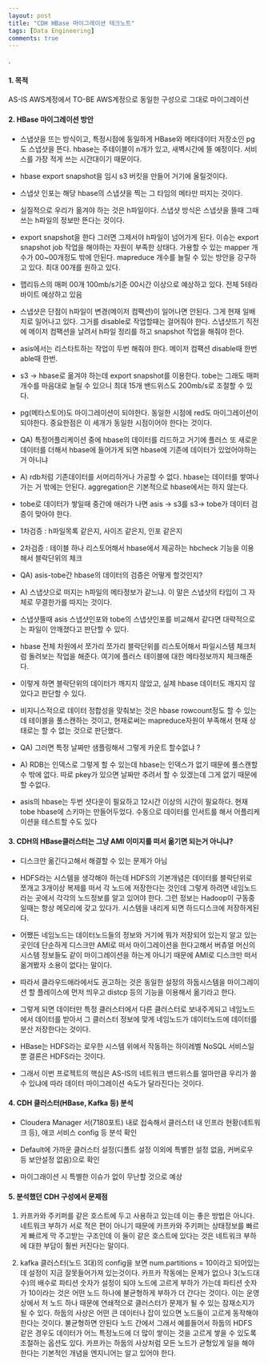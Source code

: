 ```yaml
---
layout: post
title: "CDH HBase 마이그레이션 테크노트"
tags: [Data Engineering]
comments: true
---
```


.

#### 1. 목적

AS-IS AWS계정에서 TO-BE AWS계정으로 동일한 구성으로 그대로 마이그레이션

#### 2. HBase 마이그레이션 방안

- 스냅샷을 뜨는 방식이고, 특정시점에 동일하게 HBase와 메타데이터 저장소인 pg도 스냅샷을 뜬다. hbase는 주테이블이 n개가 있고, 새벽시간에 뜰 예정이다. 서비스를 가장 적게 쓰는 시간대이기 때문이다.


- hbase export snapshot을 임시 s3 버킷을 만들어 거기에 올릴것이다.


- 스냅샷 인포는 해당 hbase의 스냅샷을 찍는 그 타임의 메타만 떠지는 것이다. 


- 실질적으로 우리가 옮겨야 하는 것은 h파일이다. 스냅샷 방식은 스냅샷을 뜰때 그때쓰는 h파일의 정보만 뜬다는 것이다.


- export snapshot을 한다 그러면 그제서야 h파일이 넘어가게 된다. 이슈는 export snapshot job 작업을 해야하는 자원이 부족한 상태다. 가용할 수 있는 mapper 개수가 00~00개정도 밖에 안된다. mapreduce 개수를 늘릴 수 있는 방안을 강구하고 있다. 최대 00개를 원하고 있다.


- 맵리듀스의 매퍼 00개 100mb/s기준 00시간 이상으로 예상하고 있다. 전체 5테라바이트 예상하고 있음


- 스냅샷은 단점이 h파일이 변경(메이저 컴팩션)이 일어나면 안된다. 그게 현재 일배치로 일어나고 있다. 그거를 disable로 작업할때는 걸어줘야 한다. 스냅샷뜨기 직전에 메이저 컴팩션을 날려서 h파일 정리를 하고 snapshot 작업을 해줘야 한다. 


- asis에서는 리스타트하는 작업이 두번 해줘야 한다. 메이저 컴팩션 disable때 한번 able때 한번.


- s3 -> hbase로 옮겨야 하는데 export snapshot를 이용한다. tobe는 그래도 매퍼개수를 마음대로 늘릴 수 있으니 최대 15개 밴드위스도 200mb/s로 조절할 수 있다.

- pg(메타스토어)도 마이그레이션이 되야한다. 동일한 시점에 red도 마이그레이션이 되야한다. 중요한점은 이 세개가 동일한 시점이어야 한다는 것이다.


- QA) 특정어플리케이션 중에 hbase의 데이터를 리드하고 거기에 플러스 또 새로운 데이터를 더해서 hbase에 들어가게 되면 hbase에 기존에 데이터가 있었어야하는거 아니냐


- A) rdb처럼 기존데이터를 서머리하거나 가공할 수 없다. hbase는 데이터를 쌓여나가는 거 밖에는 안된다. aggregation은 기본적으로 hbase에서는 하지 않는다. 


- tobe로 데이터가 쌓일때 중간에 애러가 나면 asis -> s3를 s3-> tobe가 데이터 검증이 맞아야 한다.


- 1차검증 : h파일목록 같은지, 사이즈 같은지, 인포 같은지


- 2차검증 : 테이블 하나 리스토어해서 hbase에서 제공하는 hbcheck 기능을 이용해서 블락단위의 체크


- QA) asis-tobe간 hbase의 데이터의 검증은 어떻게 할것인지?


- A) 스냅샷으로 떠지는 h파일의 메타정보가 같느냐. 이 말은 스냅샷의 타입이 그 자체로 무결한가를 따지는 것이다. 


- 스냅샷뜰때 asis 스냅샷인포와 tobe의 스냅샷인포를 비교해서 같다면 대략적으로는 파일이 안깨졌다고 판단할 수 있다. 


- hbase 전체 차원에서 쪼가리 쪼가리 블락단위를 리스토어해서 파일시스템 체크처럼 돌려보는 작업을 해준다. 여기에 플러스 테이블에 대한 메타정보까지 체크해준다.


- 이렇게 하면 블락단위의 데이터가 깨지지 않았고, 실제 hbase 데이터도 깨지지 않았다고 판단할 수 있다.


- 비지니스적으로 데이터 정합성을 맞춰보는 것은 hbase rowcount정도 할 수 있는데 테이블을 풀스캔하는 것이고, 현재로써는 mapreduce자원이 부족해서 현재 상태로는 할 수 없는 것으로 판단했다.


- QA) 그러면 특정 날짜만 샘플링해서 그렇게 카운트 할수없냐 ? 


- A) RDB는 인덱스로 그렇게 할 수 있는데 hbase는 인덱스가 없기 때문에 풀스캔할 수 밖에 없다. 따로 pkey가 있으면 날짜만 추려서 할 수 있겠는데 그게 없기 때문에 할 수없다.


- asis의 hbase는 두번 셧다운이 필요하고 12시간 이상의 시간이 필요하다. 현재 tobe hbase에 스키마는 만들어두었다. 수동으로 데이터를 인서트를 해서 어플리케이션을 테스트할 수도 있다


#### 3. CDH의 HBase클러스터는 그냥 AMI 이미지를 떠서 옮기면 되는거 아니냐?

- 디스크만 옮긴다고해서 해결할 수 있는 문제가 아님


- HDFS라는 시스템을 생각해야 하는데 HDFS의 기본개념은 데이터를 블락단위로 쪼개고 3개이상 복제를 떠서 각 노드에 저장한다는 것인데 그렇게 하려면 네임노드라는 곳에서 각각의 노드정보를 알고 있어야 한다. 그런 정보는 Hadoop이 구동중일때는 항상 메모리에 갖고 있다가. 시스템을 내리게 되면 하드디스크에 저장하게된다.


- 어쨌든 네임노드는 데이터노드들의 정보와 거기에 뭐가 저장되어 있는지 알고 있는 곳인데 단순하게 디스크만 AMI로 떠서 마이그레이션을 한다고해서 버츄얼 머신의 시스템 정보들도 같이 마이그레이션을 하는게 아니기 때문에 AMI로 디스크만 떠서 옮겨봤자 소용이 없다는 말이다.


- 따라서 클라우드애라에서도 권고하는 것은 동일한 설정의 하둡시스템을 마이그레이션 할 플레이스에 먼저 띄우고 distcp 등의 기능을 이용해서 옮기라고 한다.


- 그렇게 되면 데이터만 특정 클러스터에서 다른 클러스터로 보내주게되고 네임노드에서 데이터를 받아서 그 클러스터 정보에 맞게 네임노드가 데이터노드에 데이터를 분산 저장한다는 것이다.


- HBase는 HDFS라는 로우한 시스템 위에서 작동하는 하이레벨 NoSQL 서비스일 뿐 결론은 HDFS라는 것이다.


- 그래서 이번 프로젝트의 핵심은 AS-IS의 네트워크 밴드위스를 얼마만큼 우리가 쓸 수 있냐에 따라 데이터 마이그레이션 속도가 달라진다는 것이다.

#### 4. CDH 클러스터(HBase, Kafka 등) 분석

- Cloudera Manager 서(7180포트) 내로 접속해서 클러스터 내 인프라 현황(네트워크 등), 애코 서비스 config 등 분석 확인


- Default에 가까운 클러스터 설정(디폴트 설정 이외에 특별한 설정 없음, 커버로우 등 보안설정 없음)으로 확인


- 마이그래이션 시 특별한 이슈가 없이 무난할 것으로 예상

#### 5. 분석했던 CDH 구성에서 문제점

1) 카프카와 주키퍼를 같은 호스트에 두고 사용하고 있는데 이는 좋은 방법은 아니다. 네트워크 부하가 서로 적은 편이 아니기 때문에 카프카와 주키퍼는 상태정보를 빠르게 빠르게 막 주고받는 구조인데 이 둘이 같은 호스트에 있다는 것은 네트워크 부하에 대한 부담이 훨씬 커진다는 말이다.

2) kafka 클러스터(노드 3대)의 config을 보면 num.partitions = 10이라고 되어있는데 설정이 지금 잘못들어가져 있는것이다. 카프카 작동에는 문제가 없으나 3(노드대수)의 배수로 파티션 숫자가 설정이 되야 노드에 고르게 부하가 가는데 파티션 숫자가 10이라는 것은 어떤 노드 하나에 불균형하게 부하가 더 간다는 것이다. 이는 운영상에서 저 노드 하나 때문에 연쇄적으로 클러스터가 문제가 될 수 있는 잠재소지가 될 수 있다. 하둡의 사상은 어떤 큰 데이터나 잡이 있으면 노드들이 고르게 동작해야 한다는 것이다. 불균형하면 안된다 노드 간에서 그래서 예를들어서 하둡의 HDFS 같은 경우도 데이터가 어느 특정노드에 더 많이 쌓이는 것을 고르게 쌓을 수 있도록 조절하는 옵션도 있다. 카프카는 하둡의 사상처럼 모든 노드가 균형있게 일을 해야한다는 기본적인 개념을 엔지니어는 알고 있어야 한다.
